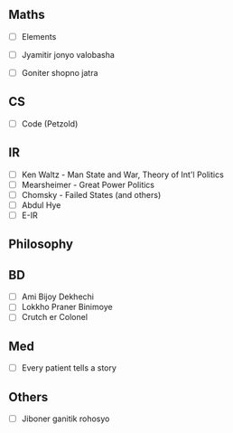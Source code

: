 ## Maths
- [ ] Elements
- [ ] Jyamitir jonyo valobasha
- [ ] Goniter shopno jatra


## CS
- [ ] Code (Petzold)

## IR
- [ ] Ken Waltz - Man State and War, Theory of Int'l Politics
- [ ] Mearsheimer - Great Power Politics
- [ ] Chomsky - Failed States (and others)
- [ ] Abdul Hye
- [ ] E-IR

## Philosophy


## BD
- [ ] Ami Bijoy Dekhechi
- [ ] Lokkho Praner Binimoye
- [ ] Crutch er Colonel

## Med
- [ ] Every patient tells a story

## Others
- [ ] Jiboner ganitik rohosyo

